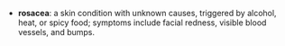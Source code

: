 - **rosacea**: a skin condition with unknown causes, triggered by alcohol, heat, or spicy food; symptoms include facial redness, visible blood vessels, and bumps.